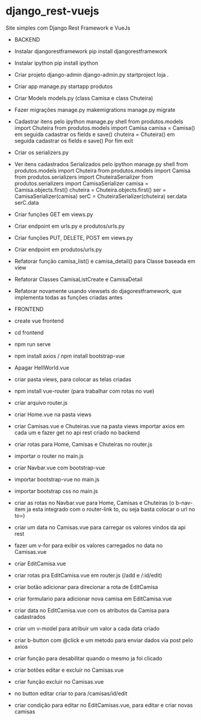 # django_rest-vuejs
Site simples com Django Rest Framework e VueJs

- BACKEND

- Instalar djangorestframework
pip install djangorestframework

- Instalar ipython
pip install ipython

- Criar projeto django-admin
django-admin.py startproject loja .

- Criar app
manage.py startapp produtos

- Criar Models
models.py (class Camisa e class Chuteira)

- Fazer migrações
manage.py makemigrations
manage.py migrate

- Cadastrar itens pelo ipython
manage.py shell
from produtos.models import Chuteira
from produtos.models import Camisa
camisa = Camisa() em seguida cadastrar os fields e save()
chuteira = Chuteira() em seguida cadastrar os fields e save()
Por fim exit

- Criar os serializers.py

- Ver itens cadastrados Serializados pelo ipython
manage.py shell
from produtos.models import Chuteira
from produtos.models import Camisa
from produtos.serializers import ChuteiraSerializer
from produtos.serializers import CamisaSerializer
camisa = Camisa.objects.first()
chuteira = Chuteira.objects.first()
ser = CamisaSerializer(camisa)
serC = ChuteiraSerializer(chuteira)
ser.data
serC.data

- Criar funções GET em views.py

- Criar endpoint em urls.py e produtos/urls.py

- Criar funções PUT, DELETE, POST em views.py

- Criar endpoint em produtos/urls.py

- Refatorar função camisa_list() e camisa_detail() para Classe baseada em view

- Refatorar Classes CamisaListCreate e CamisaDetail

- Refatorar novamente usando viewsets do djagorestframework, que implementa todas as funções criadas antes



- FRONTEND

- create vue frontend

- cd frontend

- npm run serve

- npm install axios / npm install bootstrap-vue

- Apagar HellWorld.vue

- criar pasta views, para colocar as telas criadas

- npm install vue-router (para trabalhar com rotas no vue)

- criar arquivo router.js

- criar Home.vue na pasta views

- criar Camisas.vue e Chuteiras.vue na pasta views importar axios em cada um e fazer get no api rest criado no backend

- criar rotas para Home, Camisas e Chuteiras no router.js

- importar o router no main.js

- criar Navbar.vue com bootstrap-vue

- importar bootstrap-vue no main.js

- importar bootstrap css no main.js

- criar as rotas no Navbar.vue para Home, Camisas e Chuteiras 
(o b-nav-item ja esta integrado com o router-link to, ou seja basta colocar o url no to=)

- criar um data no Camisas.vue para carregar os valores vindos da api rest

- fazer um v-for para exibir os valores carregados no data no Camisas.vue

- criar EditCamisa.vue

- criar rotas pra EditCamisa.vue em router.js (/add e /:id/edit)

- criar botão adicionar para direcionar a rota de EditCamisa

- criar formulario para adicionar nova camisa em EditCamisa.vue

- criar data no EditCamisa.vue com os atributos da Camisa para cadastrados

- criar um v-model para atribuir um valor a cada data criado

- criar b-button com @click e um metodo para enviar dados via post pelo axios

- criar função para desabilitar quando o mesmo ja foi clicado

- criar botões editar e excluir no Camisas.vue

- criar função excluir no Camisas.vue

- no button editar criar to para /camisas/id/edit

- criar condição para editar no EditCamisas.vue, para editar e criar novas camisas
